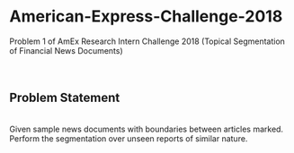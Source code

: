 # American-Express-Challenge-2018
Problem 1 of AmEx Research Intern Challenge 2018 (Topical Segmentation of Financial News Documents)<br />
<br />
<br />

## Problem Statement
<br />
Given sample news documents with boundaries between articles marked. Perform the segmentation over unseen reports of similar nature.
<br />
<br />


